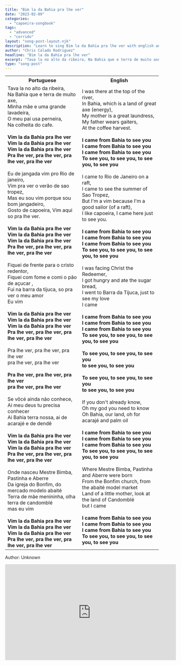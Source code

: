 ```yaml
---
title: "Bim la da Bahia pra lhe ver"
date: "2023-02-09"
categories:
  - "capoeira-songbook"
tags:
  - "advanced"
  - "corrido"
layout: "song-post-layout.njk"
description: "Learn to sing Bim la da Bahia pra lhe ver with english and portuguese translations along with a video to help you learn."
author: "Chris Calado Rodriguez"
headline: "Bim la da Bahia pra lhe ver"
excerpt: "Tava la no alto da ribeira, Na Bahia que e terra de muito axe,"
type: "song-post"
---
```


<table class="capoeira-table">
    <tr class="header-row">
        <th>Portuguese</th>
        <th>English</th>
    </tr>
    <tr>
        <td>Tava la no alto da ribeira,<br>
Na Bahia que e terra de muito axe,<br>
Minha mãe e uma grande lavadeira,<br>
O meu pai usa perneira,<br>
Na colheita do cafe.<br><br>
<strong>Vim la da Bahia pra lhe ver<br>
Vim la da Bahia pra lhe ver<br>
Vim la da Bahia pra lhe ver<br>
Pra lhe ver, pra lhe ver, pra lhe ver, pra lhe ver</strong><br><br>
Eu de jangada vim pro Rio de janeiro,<br>
Vim pra ver o verão de sao tropez,<br>
Mas eu sou vim porque sou bom jangadeiro,<br>
Gosto de capoeira, Vim aqui so pra lhe ver.<br><br>
<strong>Vim la da Bahia pra lhe ver<br>
Vim la da Bahia pra lhe ver<br>
Vim la da Bahia pra lhe ver<br>
Pra lhe ver, pra lhe ver, pra lhe ver, pra lhe ver</strong><br><br>
Fiquei de frente para o cristo redentor,<br>
Fiquei com fome e comi o pão de açucar ,<br>
Fui na barra da tijuca, so pra ver o meu amor<br>
Eu vim<br><br>
<strong>Vim la da Bahia pra lhe ver<br>
Vim la da Bahia pra lhe ver<br>
Vim la da Bahia pra lhe ver<br>
Pra lhe ver, pra lhe ver, pra lhe ver, pra lhe ver</strong><br><br>
Pra lhe ver, pra lhe ver, pra lhe ver<br>
pra lhe ver, pra lhe ver<br><br>
<strong>Pra lhe ver, pra lhe ver, pra lhe ver<br>
pra lhe ver, pra lhe ver</strong><br><br>
Se vôcé ainda não conhece,<br>
Ai meu deus tu precisa conhecer<br>
Ai Bahia terra nossa, ai de acarajé e de dendê<br><br>
<strong>Vim la da Bahia pra lhe ver<br>
Vim la da Bahia pra lhe ver<br>
Vim la da Bahia pra lhe ver<br>
Pra lhe ver, pra lhe ver, pra lhe ver, pra lhe ver</strong><br><br>
Onde nasceu Mestre Bimba, Pastinha e Aberre<br>
Da igreja do Bonfim, do mercado modelo abaité<br>
Terra de mãe menininha, olha terra de candomblé<br>
mas eu vim<br><br>
<strong>Vim la da Bahia pra lhe ver<br>
Vim la da Bahia pra lhe ver<br>
Vim la da Bahia pra lhe ver<br>
Pra lhe ver, pra lhe ver, pra lhe ver, pra lhe ver</strong></td>
        <td>I was there at the top of the river,<br>
In Bahia, which is a land of great axe (energy),<br>
My mother is a great laundress,<br>
My father wears gaiters,<br>
At the coffee harvest.<br><br>
<strong>I came from Bahia to see you<br>
I came from Bahia to see you<br>
I came from Bahia to see you<br>
To see you, to see you, to see you, to see you</strong><br><br>
I came to Rio de Janeiro on a raft,<br>
I came to see the summer of Sao Tropez,<br>
But I'm a vim because I'm a good sailor (of a raft),<br>
I like capoeira, I came here just to see you.<br><br>
<strong>I came from Bahia to see you<br>
I came from Bahia to see you<br>
I came from Bahia to see you<br>
To see you, to see you, to see you, to see you</strong><br><br>
I was facing Christ the Redeemer,<br>
I got hungry and ate the sugar bread,<br>
I went to Barra da Tijuca, just to see my love<br>
I came<br><br>
<strong>I came from Bahia to see you<br>
I came from Bahia to see you<br>
I came from Bahia to see you<br>
To see you, to see you, to see you, to see you</strong><br><br>
<strong>To see you, to see you, to see you<br>
to see you, to see you</strong><br><br>
<strong>To see you, to see you, to see you<br>
to see you, to see you</strong><br><br>
If you don't already know,<br>
Oh my god you need to know<br>
Oh Bahia, our land, oh for acarajé and palm oil<br><br>
<strong>I came from Bahia to see you<br>
I came from Bahia to see you<br>
I came from Bahia to see you<br>
To see you, to see you, to see you, to see you</strong><br><br>
Where Mestre Bimba, Pastinha and Aberre were born<br>
From the Bonfim church, from the abaité model market<br>
Land of a little mother, look at the land of Candomblé<br>
but I came<br><br>
<strong>I came from Bahia to see you<br>
I came from Bahia to see you<br>
I came from Bahia to see you<br>
To see you, to see you, to see you, to see you</strong></td>
    </tr>
</table>
<figcaption>

Author: Unknown

</figcaption>

<iframe width="560" height="315" src="https://www.youtube.com/embed/dhBj_emUSBU" title="YouTube video player" frameborder="0" allow="accelerometer; autoplay; clipboard-write; encrypted-media; gyroscope; picture-in-picture" allowfullscreen></iframe>